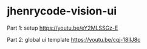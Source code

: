 # jhenrycode-vision-ui

Part 1: setup https://youtu.be/eY2MLSSGz-E

Part 2: global ui template https://youtu.be/cqj-18lIJ8c
